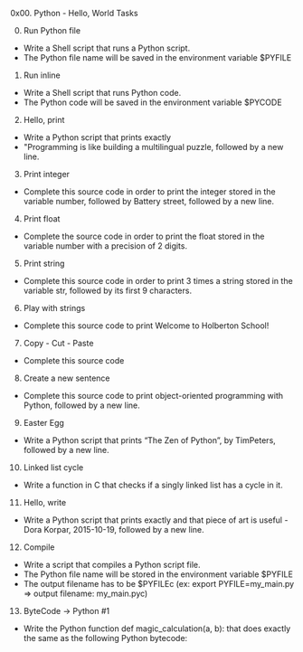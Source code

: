 0x00. Python - Hello, World
Tasks

0. Run Python file
- Write a Shell script that runs a Python script.
- The Python file name will be saved in the environment variable $PYFILE

1. Run inline
- Write a Shell script that runs Python code.
- The Python code will be saved in the environment variable $PYCODE

2. Hello, print
- Write a Python script that prints exactly 
- "Programming is like building a multilingual puzzle, followed by a new line.

3. Print integer
- Complete this source code in order to print the integer stored in the variable number, followed by Battery street, followed by a new line.

4. Print float
- Complete the source code in order to print the float stored in the variable number with a precision of 2 digits.

5. Print string
- Complete this source code in order to print 3 times a string stored in the variable str, followed by its first 9 characters.

6. Play with strings
- Complete this source code to print Welcome to Holberton School!

7. Copy - Cut - Paste
- Complete this source code

8. Create a new sentence
- Complete this source code to print object-oriented programming with Python, followed by a new line.

9. Easter Egg
- Write a Python script that prints “The Zen of Python”, by TimPeters, followed by a new line.

10. Linked list cycle
- Write a function in C that checks if a singly linked list has a cycle in it.

11. Hello, write
- Write a Python script that prints exactly and that piece of art is useful - Dora Korpar, 2015-10-19, followed by a new line.

12. Compile
- Write a script that compiles a Python script file.
- The Python file name will be stored in the environment variable $PYFILE
- The output filename has to be $PYFILEc (ex: export PYFILE=my_main.py => output filename: my_main.pyc)

13. ByteCode -> Python #1
- Write the Python function def magic_calculation(a, b): that does exactly the same as the following Python bytecode:
